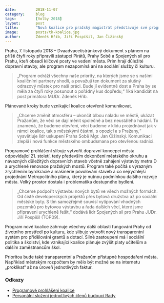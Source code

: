 ```yaml
---
date:         2018-11-07
category:     blog
tags:         [Volby 2018]
layout:       post
title:        "Nová koalice pro pražský magistrát představuje své programové prohlášení. Dominuje doprava a dostupné bydlení v metropoli"
image:        posts/tk-koalice.jpg
author:       Zdeněk Hřib, Jiří Pospíšil, Jan Čižinský
---
```


Praha, 7. listopadu 2018 – Dvaadvacetistránkový dokument s plánem na příští čtyři roky připravili zástupci Pirátů, Prahy Sobě a Spojených sil pro Prahu, kteří obsadí klíčové posty ve vedení města. Prim hrají důležité dopravní stavby, ale program nezapomíná ani na sociální služby či kulturu.

> „Program odráží všechny naše priority, na kterých jsme se s našimi koaličními partnery shodli, a považuji ten dokument za slušný odrazový můstek pro naši práci. Bude jí evidentně dost a Praha by se měla za čtyři roky posunout o pořádný kus dopředu,“ říká kandidát na post primátora MUDr. Zdeněk Hřib.

Plánované kroky bude vznikající koalice otevřeně komunikovat. 

> „Chceme změnit atmosféru – ukončit blbou náladu ve městě, ukázat Pražanům, že věci se dají měnit společně a bez neustálého hádání. To znamená, že budeme otevření, věci budeme v klidu projednávat jak v rámci koalice, tak s městskými částmi, s opozicí a s Pražany,“ vysvětluje lídr uskupení Praha Sobě Mgr. Jan Čižinský. Komunikaci zlepší i nová funkce městského ombudsmana pro otevřenou radnici.

Programové prohlášení slibuje vytvořit dopravní koncepci města odpovídající 21. století, tedy především dokončení městského okruhu a návazných důležitých dopravních staveb včetně zahájení výstavby metra D a urychlené renovace pražských mostů. Program také počítá s výrazným zrychlením byrokracie a mašinérie povolování staveb a co nejrychlejší projednání Metropolitního plánu, který je nutnou podmínkou dalšího rozvoje města. Velký prostor dostala i problematika dostupného bydlení.

> „Chceme podpořit výstavbu nových bytů ve všech možných formách. Od čistě developerských projektů přes bytová družstva až po sociální městské byty. S tím samozřejmě souvisí vytipování vhodných pozemků pro bytovou výstavbu a řada dalších věcí, které jsme připraveni urychleně řešit,“ dodává lídr Spojených sil pro Prahu JUDr. Jiří Pospíšil (TOP09).

Program nové koalice zahrnuje všechny další oblasti fungování Prahy od životního prostředí po kulturu, kde slibuje vytvořit nový transparentní systém pro přidělování grantů a dotací. Silné zastoupení má i sociální politika a školství, kde vznikající koalice plánuje zvýšit platy učitelům a dalším zaměstnancům škol.

Prioritou bude také transparentní a Pražanům přístupné hospodaření města. Například městským rozpočtem by mělo být možné se na internetu „proklikat“ až na úroveň jednotlivých faktur. 

### Odkazy

* [Programové prohlášení koalice](https://a.pirati.cz/praha/pdf/programove-prohlaseni.pdf)
* [Personální složení jednotlivých členů budoucí Rady](https://a.pirati.cz/praha/pdf/personalni-slozeni-nove-rady.pdf)
